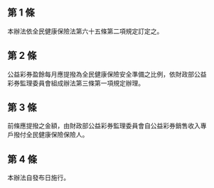第 1 條
-------
本辦法依全民健康保險法第六十五條第二項規定訂定之。

第 2 條
-------
公益彩券盈餘每月應提撥為全民健康保險安全準備之比例，依財政部公益  
彩券監理委員會組成辦法第三條第一項規定辦理。

第 3 條
-------
前條應提撥之金額，由財政部公益彩券監理委員會自公益彩券銷售收入專  
戶撥付全民健康保險保險人。

第 4 條
-------
本辦法自發布日施行。

